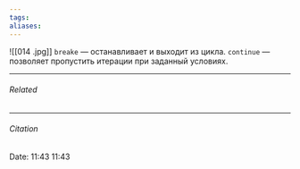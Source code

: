```yaml
---
tags: 
aliases: 
---
```

 ![[014 .jpg]]
 `breake` — останавливает и выходит из цикла.
 `continue` — позволяет пропустить итерации при заданный условиях.
 

---
###### Related 
---
###### Citation
Date: 11:43 11:43
